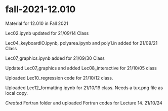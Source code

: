 # fall-2021-12.010
Material for 12.010 in Fall 2021

Lec02.ipynb updated for 21/09/14 Class

Lec04_keyboardIO.ipynb, polyarea.ipynb and poly1.in added for 21/09/21 Class

Lec07_graphics.ipynb added for 21/09/30 Class

Updated Lec07_graphics and added Lec08_interactive for 21/10/05 class

Uploaded Lec10_regression code for 21/10/12 class.

Uploaded Lec12_formatting.ipynb for 21/10/19 class.  Needs a tux.png file as local copy.

*Created* Fortran folder and uploaded Fortran codes for Lecture 14. 21/10/24

